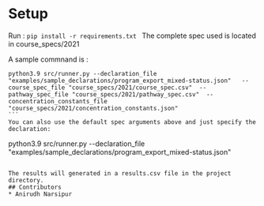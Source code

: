 # Setup 

Run : ``` pip install -r requirements.txt  ```
The complete spec used is located in course_specs/2021

A sample commnand is :

````
python3.9 src/runner.py --declaration_file "examples/sample_declarations/program_export_mixed-status.json"   --course_spec_file "course_specs/2021/course_spec.csv"  --pathway_spec_file "course_specs/2021/pathway_spec.csv"  --concentration_constants_file  "course_specs/2021/concentration_constants.json"
```
You can also use the default spec arguments above and just specify the declaration:
````
python3.9 src/runner.py --declaration_file "examples/sample_declarations/program_export_mixed-status.json"
```

The results will generated in a results.csv file in the project directory.
## Contributors
* Anirudh Narsipur